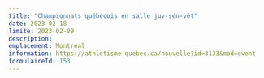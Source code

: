 ```yaml
---
title: "Championnats québécois en salle juv-sén-vét"
date: 2023-02-18
limite: 2023-02-09
description:
emplacement: Montréal
information: https://athletisme-quebec.ca/nouvelle?id=3133&mod=event
formulaireId: 153
---
```


